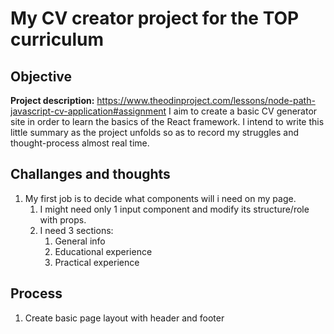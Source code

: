 # My CV creator project for the TOP curriculum

## Objective
**Project description:** https://www.theodinproject.com/lessons/node-path-javascript-cv-application#assignment
I aim to create a basic CV generator site in order to learn the basics of the React framework.
I intend to write this little summary as the project unfolds so as to record my struggles and thought-process almost real time.

## Challanges and thoughts
1. My first job is to decide what components will i need on my page.
   1. I might need only 1 input component and modify its structure/role with props. 
   2. I need 3 sections:
      1. General info
      2. Educational experience
      3. Practical experience

## Process
1. Create basic page layout with header and footer
